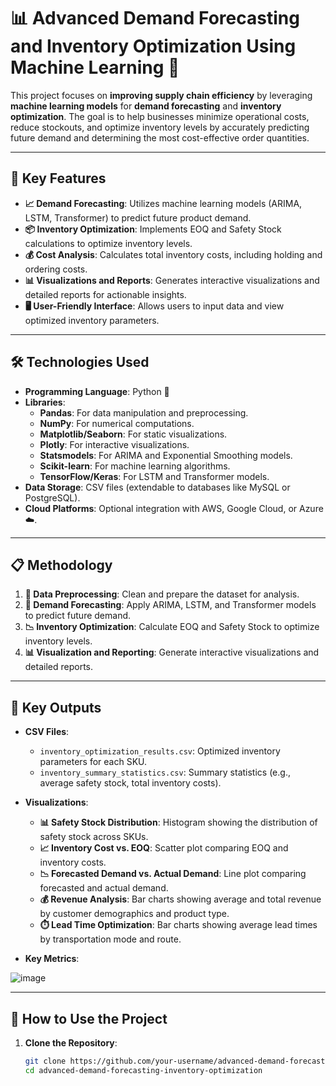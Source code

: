 # 📊 Advanced Demand Forecasting and Inventory Optimization Using Machine Learning 🚀


This project focuses on **improving supply chain efficiency** by leveraging **machine learning models** for **demand forecasting** and **inventory optimization**. The goal is to help businesses minimize operational costs, reduce stockouts, and optimize inventory levels by accurately predicting future demand and determining the most cost-effective order quantities.

---

## 🌟 **Key Features**

- **📈 Demand Forecasting**: Utilizes machine learning models (ARIMA, LSTM, Transformer) to predict future product demand.
- **📦 Inventory Optimization**: Implements EOQ and Safety Stock calculations to optimize inventory levels.
- **💰 Cost Analysis**: Calculates total inventory costs, including holding and ordering costs.
- **📊 Visualizations and Reports**: Generates interactive visualizations and detailed reports for actionable insights.
- **🖥️ User-Friendly Interface**: Allows users to input data and view optimized inventory parameters.

---

## 🛠️ **Technologies Used**

- **Programming Language**: Python 🐍
- **Libraries**:
  - **Pandas**: For data manipulation and preprocessing.
  - **NumPy**: For numerical computations.
  - **Matplotlib/Seaborn**: For static visualizations.
  - **Plotly**: For interactive visualizations.
  - **Statsmodels**: For ARIMA and Exponential Smoothing models.
  - **Scikit-learn**: For machine learning algorithms.
  - **TensorFlow/Keras**: For LSTM and Transformer models.
- **Data Storage**: CSV files (extendable to databases like MySQL or PostgreSQL).
- **Cloud Platforms**: Optional integration with AWS, Google Cloud, or Azure ☁️.

---

## 📋 **Methodology**

1. **🧹 Data Preprocessing**: Clean and prepare the dataset for analysis.
2. **🔮 Demand Forecasting**: Apply ARIMA, LSTM, and Transformer models to predict future demand.
3. **📉 Inventory Optimization**: Calculate EOQ and Safety Stock to optimize inventory levels.
4. **📊 Visualization and Reporting**: Generate interactive visualizations and detailed reports.

---

## 📂 **Key Outputs**

- **CSV Files**:
  - `inventory_optimization_results.csv`: Optimized inventory parameters for each SKU.
  - `inventory_summary_statistics.csv`: Summary statistics (e.g., average safety stock, total inventory costs).
- **Visualizations**:
  - **📊 Safety Stock Distribution**: Histogram showing the distribution of safety stock across SKUs.
  - **📈 Inventory Cost vs. EOQ**: Scatter plot comparing EOQ and inventory costs.
  - **📉 Forecasted Demand vs. Actual Demand**: Line plot comparing forecasted and actual demand.
  - **💰 Revenue Analysis**: Bar charts showing average and total revenue by customer demographics and product type.
  - **⏱️ Lead Time Optimization**: Bar charts showing average lead times by transportation mode and route.

- **Key Metrics**:
  
![image](https://github.com/user-attachments/assets/ed4e560f-d6ce-4baa-a0d9-db4649d66fdd)


---

## 🚀 **How to Use the Project**

1. **Clone the Repository**:
   ```bash
   git clone https://github.com/your-username/advanced-demand-forecasting-inventory-optimization.git
   cd advanced-demand-forecasting-inventory-optimization
